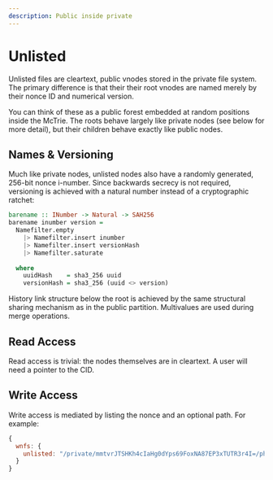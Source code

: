```yaml
---
description: Public inside private
---
```


# Unlisted

Unlisted files are cleartext, public vnodes stored in the private file system. The primary difference is that their their root vnodes are named merely by their nonce ID and numerical version. 

You can think of these as a public forest embedded at random positions inside the McTrie. The roots behave largely like private nodes \(see below for more detail\), but their children behave exactly like public nodes.

## Names & Versioning

Much like private nodes, unlisted nodes also have a randomly generated, 256-bit nonce i-number. Since backwards secrecy is not required, versioning is achieved with a natural number instead of a cryptographic ratchet:

```haskell
barename :: INumber -> Natural -> SAH256
barename inumber version =
  Namefilter.empty
    |> Namefilter.insert inumber
    |> Namefilter.insert versionHash
    |> Namefilter.saturate
    
  where
    uuidHash    = sha3_256 uuid
    versionHash = sha3_256 (uuid <> version)
```

History link structure below the root is achieved by the same structural sharing mechanism as in the public partition. Multivalues are used during merge operations.

## Read Access

Read access is trivial: the nodes themselves are in cleartext. A user will need a pointer to the CID.

## Write Access

Write access is mediated by listing the nonce and an optional path. For example:

```javascript
{
  wnfs: {
    unlisted: "/private/mmtvrJTSHKh4cIaHg0dYps69FoxNA87EP3xTUTR3r4I=/photos/vacation/"
  }
}
```



